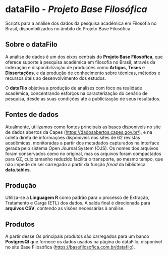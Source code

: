 # dataFilo - _Projeto Base Filosófica_

Scripts para a análise dos dados da pesquisa acadêmica em Filosofia no Brasil, disponibilizados no âmbito do Projeto Base Filosófica.

## Sobre o dataFilo

A análise de dados é um dos eixos centrais do __Projeto Base Filosófica__, que oferece suporte à pesquisa acadêmica em filosofia no Brasil, através da indexação e disponibilização de produções como __Artigos__, __Teses__ e __Dissertações__, e da produção de conhecimento sobre técnicas, métodos e recursos úteis ao desenvolvimento dos estudos.

O __dataFilo__ objetiva a produção de análises com foco na realidade acadêmica, concentrando esforços na caracterização do cenário de pesquisa, desde as suas condições até a publicização de seus resultados.

## Fontes de dados

Atualmente, utilizamos como fontes principais as bases disponíveis no site de dados abertos da Capes (https://dadosabertos.capes.gov.br/), e na coleta direta de informações disponíveis nos sites de 62 revistas acadêmicas, monitoradas a partir dos metadados capturados na interface gerada pelo sistema Open Journal System (OJS). Os nomes dos arquivos foram conservados como no original, mas os arquivos foram compactados para GZ, cujo tamanho reduzido facilita o transporte, ao mesmo tempo, que não impede de ser carregado a partir da função _fread_ da biblioteca __data.tables__.

## Produção

Utiliza-se a __Linguagem R__ como padrão para o processo de Extração, Tratamento e Carga (ETL) dos dados. A saída final é direcionada para __arquivos CSV__, contendo as visões necessárias à análise.

## Produtos

A partir desse Os principais produtos são carregados para um banco __PostgresQl__ que fornece os dados usados na página do dataFilo, disponível no site Base Filosófica (https://basefilosofica.com.br/datafilo).